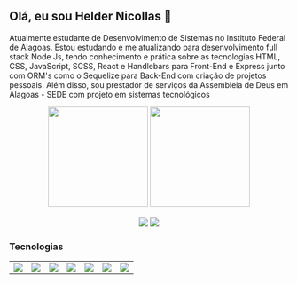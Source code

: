 ## Olá, eu sou Helder Nicollas 👋

Atualmente estudante de Desenvolvimento de Sistemas no Instituto Federal de Alagoas. Estou estudando e me atualizando para desenvolvimento full stack Node Js, tendo conhecimento e prática sobre as tecnologias HTML, CSS, JavaScript, SCSS, React e Handlebars para Front-End e Express junto com ORM's como o Sequelize para Back-End com criação de projetos pessoais.
Além disso, sou prestador de serviços da Assembleia de Deus em Alagoas - SEDE com projeto em sistemas tecnológicos


<div align="center">
  <img height="180em" src="https://github-readme-stats.vercel.app/api?username=Helder-programer&show_icons=true&theme=dracula"/>
  <img height="180em" src="https://github-readme-stats.vercel.app/api/top-langs/?username=Helder-programer&layout=compact&theme=dracula"/>  
</div>
<br/>
<div align="center" alt="contacts">
  <a href="https://instagram.com/heldernicollasleao" target="_blank"><img src="https://img.shields.io/badge/Instagram-E4405F?style=for-the-badge&logo=instagram&logoColor=white" target="_blank"></a>
  <a href="mailto:nicollashelder@gmail.com" target="_blank"><img src="https://img.shields.io/badge/Gmail-D14836?style=for-the-badge&logo=gmail&logoColor=white" target="_blank"></a>
</div>

### Tecnologias

<table border="0">
  <td><img src="https://img.shields.io/badge/HTML5-E34F26?style=for-the-badge&logo=html5&logoColor=white"/></td>
  <td><img src="https://img.shields.io/badge/CSS3-1572B6?style=for-the-badge&logo=css3&logoColor=white"/></td>
  <td><img src="https://img.shields.io/badge/JavaScript-323330?style=for-the-badge&logo=javascript&logoColor=F7DF1E"/></td>
  <td><img src="https://img.shields.io/badge/Node.js-43853D?style=for-the-badge&logo=node.js&logoColor=white"/></td>
  <td><img src="https://img.shields.io/badge/React-20232A?style=for-the-badge&logo=react&logoColor=61DAFB"/></td>
  <td><img src="https://img.shields.io/badge/Bootstrap-563D7C?style=for-the-badge&logo=bootstrap&logoColor=white"/></td>
  <td><img src="https://img.shields.io/badge/MySQL-00000F?style=for-the-badge&logo=mysql&logoColor=white"/></td>
</table>
